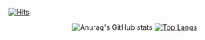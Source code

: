 [![Hits](https://hits.seeyoufarm.com/api/count/incr/badge.svg?url=https%3A%2F%2Fgithub.com%2FOverFlowBIN&count_bg=%2379C83D&title_bg=%23555555&icon=javascript.svg&icon_color=%23E7E7E7&title=hits&edge_flat=false)](https://hits.seeyoufarm.com)

<div align="center">

![Anurag's GitHub stats](https://github-readme-stats.vercel.app/api?username=OverFlowBIN&show_icons=true&theme=aura)
[![Top Langs](https://github-readme-stats.vercel.app/api/top-langs/?username=anuraghazra&layout=compact)](https://github.com/anuraghazra/github-readme-stats)

</div>
